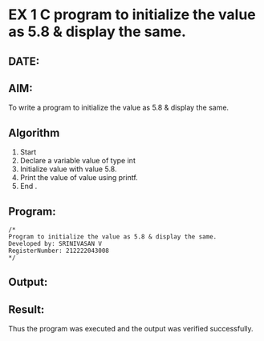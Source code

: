 # EX 1 C program to initialize the value as 5.8 & display the same.
## DATE:
## AIM:
To write a program to initialize the value as 5.8 & display the same.

## Algorithm
1. Start
2. Declare a variable value of type int
3. Initialize value with value 5.8.
4. Print the value of value using printf.
5. End .  

## Program:
```
/*
Program to initialize the value as 5.8 & display the same.
Developed by: SRINIVASAN V
RegisterNumber: 212222043008 
*/
```

## Output:



## Result:
Thus the program was executed and the output was verified successfully.
